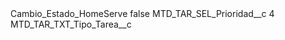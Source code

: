 <?xml version="1.0" encoding="UTF-8"?>
<CustomMetadata xmlns="http://soap.sforce.com/2006/04/metadata" xmlns:xsi="http://www.w3.org/2001/XMLSchema-instance" xmlns:xsd="http://www.w3.org/2001/XMLSchema">
    <label>Cambio_Estado_HomeServe</label>
    <protected>false</protected>
    <values>
        <field>MTD_TAR_SEL_Prioridad__c</field>
        <value xsi:type="xsd:string">4</value>
    </values>
    <values>
        <field>MTD_TAR_TXT_Tipo_Tarea__c</field>
        <value xsi:nil="true"/>
    </values>
</CustomMetadata>
